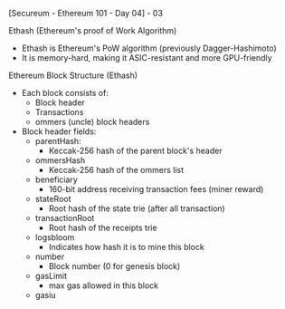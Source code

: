 [Secureum - Ethereum 101 - Day 04] - 03


Ethash (Ethereum's proof of Work Algorithm)

- Ethash is Ethereum's PoW algorithm (previously Dagger-Hashimoto) 
- It is memory-hard, making it ASIC-resistant and more GPU-friendly 

Ethereum Block Structure (Ethash)

- Each block consists of:
    - Block header 
    - Transactions 
    - ommers (uncle) block headers 
- Block header fields:
    - parentHash: 
        - Keccak-256 hash of the parent block's header 
    - ommersHash 
        - Keccak-256 hash of the ommers list 
    - beneficiary 
        - 160-bit address receiving transaction fees (miner reward)
    - stateRoot 
        - Root hash of the state trie (after all transaction) 
    - transactionRoot
        - Root hash of the receipts trie 
    - logsbloom 
        - Indicates how hash it is to mine this block 
    - number 
        - Block number (0 for genesis block) 
    - gasLimit 
        - max gas allowed in this block 
    - gasiu

		   
